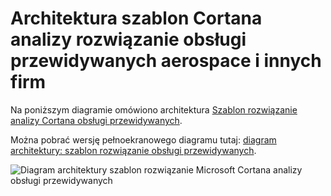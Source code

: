 <properties
    pageTitle="Architektura przewidywanych konserwacji | Microsoft Azure"
    description="Diagram architektury szablonu rozwiązanie Microsoft Cortana analizy obsługi przewidywanych aerospace, narzędzia i transportu"
    services="cortana-analytics"
    documentationCenter=""
    authors="garyericson"
    manager="jhubbard"
    editor="cgronlun"/>

<tags
    ms.service="cortana-analytics"
    ms.workload="data-services"
    ms.tgt_pltfrm="na"
    ms.devlang="na"
    ms.topic="article"
    ms.date="08/19/2016"
    ms.author="garye" />

# <a name="architecture-of-the-cortana-intelligence-solution-template-for-predictive-maintenance-in-aerospace-and-other-businesses"></a>Architektura szablon Cortana analizy rozwiązanie obsługi przewidywanych aerospace i innych firm

Na poniższym diagramie omówiono architektura [Szablon rozwiązanie analizy Cortana obsługi przewidywanych](https://gallery.cortanaanalytics.com/SolutionTemplate/Predictive-Maintenance-for-Aerospace-1).

Można pobrać wersję pełnoekranowego diagramu tutaj: [diagram architektury: szablon rozwiązanie obsługi przewidywanych](http://download.microsoft.com/download/1/9/B/19B815F0-D1B0-4F67-AED3-A40544225FD1/ca-topologies-maintenance-prediction.png).

![Diagram architektury szablon rozwiązanie Microsoft Cortana analizy obsługi przewidywanych][image]

[image]: ./media/cortana-analytics-architecture-predictive-maintenance/ca-topologies-maintenance-prediction.png
